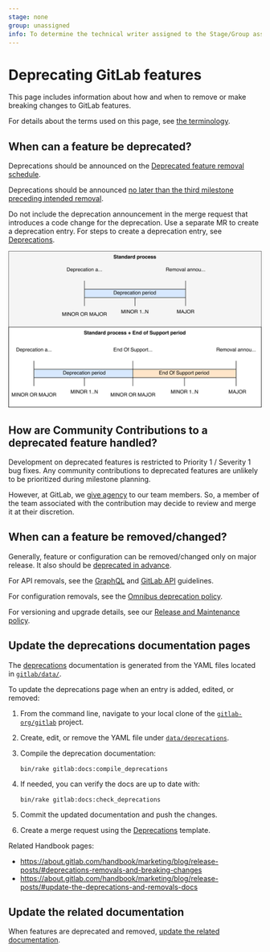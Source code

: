 ```yaml
---
stage: none
group: unassigned
info: To determine the technical writer assigned to the Stage/Group associated with this page, see https://about.gitlab.com/handbook/product/ux/technical-writing/#assignments
---
```


# Deprecating GitLab features

This page includes information about how and when to remove or make breaking changes
to GitLab features.

For details about the terms used on this page, see [the terminology](../../update/terminology.md).

## When can a feature be deprecated?

Deprecations should be announced on the [Deprecated feature removal schedule](../../update/deprecations.md).

Deprecations should be announced [no later than the third milestone preceding intended removal](https://about.gitlab.com/handbook/product/gitlab-the-product/#process-for-deprecating-and-removing-a-feature).

Do not include the deprecation announcement in the merge request that introduces a code change for the deprecation.
Use a separate MR to create a deprecation entry. For steps to create a deprecation entry, see
[Deprecations](https://about.gitlab.com/handbook/marketing/blog/release-posts/#deprecations).

![Deprecation, End of Support, Removal process](img/deprecation_removal_process.png)

## How are Community Contributions to a deprecated feature handled?

Development on deprecated features is restricted to Priority 1 / Severity 1 bug fixes. Any community contributions to deprecated features are unlikely to be prioritized during milestone planning.

However, at GitLab, we [give agency](https://about.gitlab.com/handbook/values/#give-agency) to our team members. So, a member of the team associated with the contribution may decide to review and merge it at their discretion.

## When can a feature be removed/changed?

Generally, feature or configuration can be removed/changed only on major release.
It also should be [deprecated in advance](https://about.gitlab.com/handbook/marketing/blog/release-posts/#deprecations).

For API removals, see the [GraphQL](../../api/graphql/index.md#deprecation-and-removal-process) and [GitLab API](../documentation/restful_api_styleguide.md#deprecations) guidelines.

For configuration removals, see the [Omnibus deprecation policy](../../administration/package_information/deprecation_policy.md).

For versioning and upgrade details, see our [Release and Maintenance policy](../../policy/maintenance.md).

## Update the deprecations documentation pages

The [deprecations](../../update/deprecations.md)
documentation is generated from the YAML files located in
[`gitlab/data/`](https://gitlab.com/gitlab-org/gitlab/-/tree/master/data).

To update the deprecations page when an entry is added,
edited, or removed:

1. From the command line, navigate to your local clone of the [`gitlab-org/gitlab`](https://gitlab.com/gitlab-org/gitlab) project.
1. Create, edit, or remove the YAML file under [`data/deprecations`](https://gitlab.com/gitlab-org/gitlab/-/tree/master/data/deprecations).
1. Compile the deprecation documentation:

   ```shell
   bin/rake gitlab:docs:compile_deprecations
   ```

1. If needed, you can verify the docs are up to date with:

   ```shell
   bin/rake gitlab:docs:check_deprecations
   ```

1. Commit the updated documentation and push the changes.
1. Create a merge request using the [Deprecations](https://gitlab.com/gitlab-org/gitlab/-/blob/master/.gitlab/merge_request_templates/Deprecations.md)
   template.

Related Handbook pages:

- <https://about.gitlab.com/handbook/marketing/blog/release-posts/#deprecations-removals-and-breaking-changes>
- <https://about.gitlab.com/handbook/marketing/blog/release-posts/#update-the-deprecations-and-removals-docs>

## Update the related documentation

When features are deprecated and removed, [update the related documentation](../documentation/versions.md#deprecations-and-removals).
